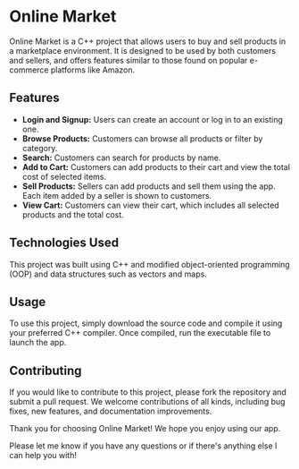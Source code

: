 # Online Market

Online Market is a C++ project that allows users to buy and sell products in a marketplace environment. It is designed to be used by both customers and sellers, and offers features similar to those found on popular e-commerce platforms like Amazon.

## Features

- **Login and Signup:** Users can create an account or log in to an existing one.
- **Browse Products:** Customers can browse all products or filter by category.
- **Search:** Customers can search for products by name.
- **Add to Cart:** Customers can add products to their cart and view the total cost of selected items.
- **Sell Products:** Sellers can add products and sell them using the app. Each item added by a seller is shown to customers.
- **View Cart:** Customers can view their cart, which includes all selected products and the total cost.

## Technologies Used

This project was built using C++ and modified object-oriented programming (OOP) and data structures such as vectors and maps.

## Usage

To use this project, simply download the source code and compile it using your preferred C++ compiler. Once compiled, run the executable file to launch the app.

## Contributing

If you would like to contribute to this project, please fork the repository and submit a pull request. We welcome contributions of all kinds, including bug fixes, new features, and documentation improvements.

Thank you for choosing Online Market! We hope you enjoy using our app.

Please let me know if you have any questions or if there's anything else I can help you with!
